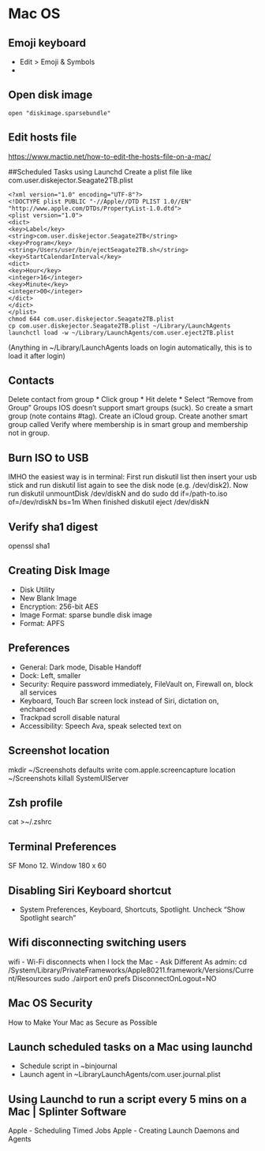 # Mac OS

## Emoji keyboard
* Edit > Emoji & Symbols
* <ctrl><command><space>

## Open disk image
```
open "diskimage.sparsebundle"
```

## Edit hosts file
https://www.mactip.net/how-to-edit-the-hosts-file-on-a-mac/

##Scheduled Tasks using Launchd
Create a plist file like com.user.diskejector.Seagate2TB.plist

```
<?xml version="1.0" encoding="UTF-8"?>
<!DOCTYPE plist PUBLIC "-//Apple//DTD PLIST 1.0//EN" "http://www.apple.com/DTDs/PropertyList-1.0.dtd">
<plist version="1.0">
<dict>
<key>Label</key>
<string>com.user.diskejector.Seagate2TB</string>
<key>Program</key>
<string>/Users/user/bin/ejectSeagate2TB.sh</string>
<key>StartCalendarInterval</key>
<dict>
<key>Hour</key>
<integer>16</integer>
<key>Minute</key>
<integer>00</integer>
</dict>
</dict>
</plist>
chmod 644 com.user.diskejector.Seagate2TB.plist
cp com.user.diskejector.Seagate2TB.plist ~/Library/LaunchAgents
launchctl load -w ~/Library/LaunchAgents/com.user.eject2TB.plist
```
(Anything in ~/Library/LaunchAgents loads on login automatically, this is to load it after login)

## Contacts
Delete contact from group * Click group * Hit delete * Select “Remove from Group”
Groups IOS doesn’t support smart groups (suck). So create a smart group (note contains #tag). Create an iCloud group. Create another smart group called Verify where membership is in smart group and membership not in group.

## Burn ISO to USB
IMHO the easiest way is in terminal:
First run diskutil list then insert your usb stick and run diskutil list again to see the disk node (e.g. /dev/disk2). Now run diskutil unmountDisk /dev/diskN and do sudo dd if=/path-to.iso of=/dev/rdiskN bs=1m When finished diskutil eject /dev/diskN

## Verify sha1 digest
openssl sha1

## Creating Disk Image
* Disk Utility
* New Blank Image
* Encryption: 256-bit AES
* Image Format: sparse bundle disk image
* Format: APFS

## Preferences

* General: Dark mode, Disable Handoff
* Dock: Left, smaller
* Security: Require password immediately, FileVault on, Firewall on, block all services
* Keyboard, Touch Bar screen lock instead of Siri, dictation on, enchanced
* Trackpad scroll disable natural
* Accessibility: Speech Ava, speak selected text on

## Screenshot location

mkdir ~/Screenshots
defaults write com.apple.screencapture location ~/Screenshots
killall SystemUIServer

## Zsh profile
cat >~/.zshrc

## Terminal Preferences
SF Mono 12. Window 180 x 60

## Disabling Siri Keyboard shortcut
* System Preferences, Keyboard, Shortcuts, Spotlight. Uncheck “Show Spotlight search”

## Wifi disconnecting switching users

wifi - Wi-Fi disconnects when I lock the Mac - Ask Different
As admin:
cd /System/Library/PrivateFrameworks/Apple80211.framework/Versions/Current/Resources
sudo ./airport en0 prefs DisconnectOnLogout=NO

## Mac OS Security

How to Make Your Mac as Secure as Possible

## Launch scheduled tasks on a Mac using launchd

* Schedule script in ~binjournal
* Launch agent in ~LibraryLaunchAgents/com.user.journal.plist

## Using Launchd to run a script every 5 mins on a Mac | Splinter Software
Apple - Scheduling Timed Jobs
Apple - Creating Launch Daemons and Agents
